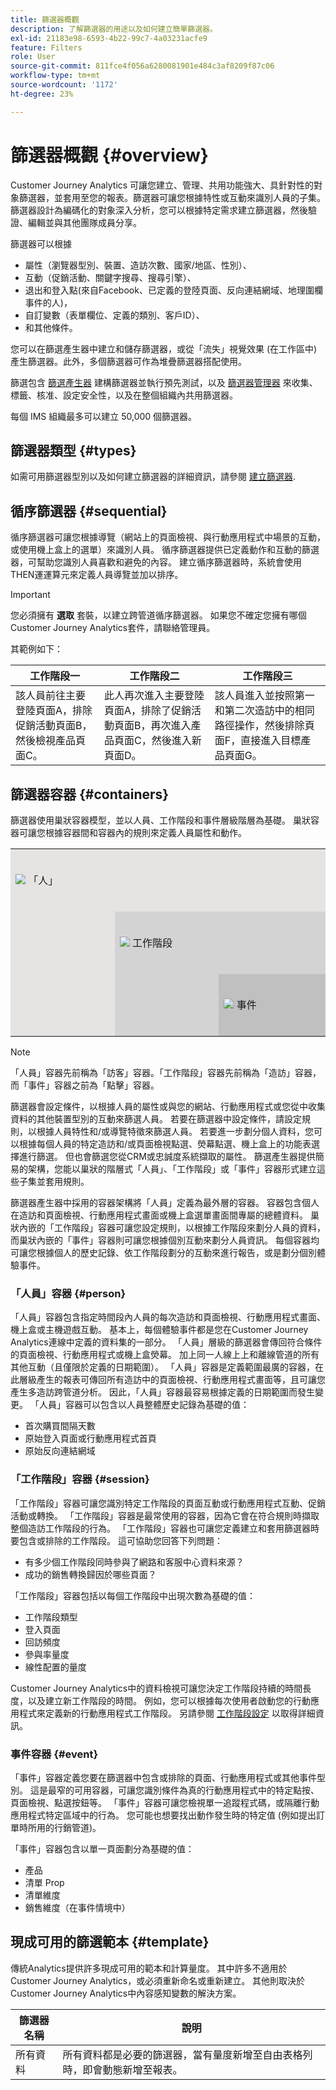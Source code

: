 ```yaml
---
title: 篩選器概觀
description: 了解篩選器的用途以及如何建立簡單篩選器。
exl-id: 21183e98-6593-4b22-99c7-4a03231acfe9
feature: Filters
role: User
source-git-commit: 811fce4f056a6280081901e484c3af8209f87c06
workflow-type: tm+mt
source-wordcount: '1172'
ht-degree: 23%

---
```



# 篩選器概觀 {#overview}

Customer Journey Analytics 可讓您建立、管理、共用功能強大、具針對性的對象篩選器，並套用至您的報表。篩選器可讓您根據特性或互動來識別人員的子集。 篩選器設計為編碼化的對象深入分析，您可以根據特定需求建立篩選器，然後驗證、編輯並與其他團隊成員分享。

篩選器可以根據

- 屬性（瀏覽器型別、裝置、造訪次數、國家/地區、性別）、
- 互動（促銷活動、關鍵字搜尋、搜尋引擎）、
- 退出和登入點(來自Facebook、已定義的登陸頁面、反向連結網域、地理圍欄事件的人)，
- 自訂變數（表單欄位、定義的類別、客戶ID）、
- 和其他條件。

您可以在篩選產生器中建立和儲存篩選器，或從「流失」視覺效果 (在工作區中) 產生篩選器。此外，多個篩選器可作為堆疊篩選器搭配使用。

篩選包含 [篩選產生器](/help/components/filters/filter-builder.md) 建構篩選器並執行預先測試，以及 [篩選器管理器](/help/components/filters/manage-filters.md) 來收集、標籤、核准、設定安全性，以及在整個組織內共用篩選器。

每個 IMS 組織最多可以建立 50,000 個篩選器。

## 篩選器類型 {#types}

如需可用篩選器型別以及如何建立篩選器的詳細資訊，請參閱 [建立篩選器](/help/components/filters/create-filters.md).

## 循序篩選器 {#sequential}

循序篩選器可讓您根據導覽（網站上的頁面檢視、與行動應用程式中場景的互動，或使用機上盒上的選單）來識別人員。 循序篩選器提供已定義動作和互動的篩選器，可幫助您識別人員喜歡和避免的內容。 建立循序篩選器時，系統會使用THEN運運算元來定義人員導覽並加以排序。

>[!IMPORTANT]
>
>您必須擁有 **選取** 套裝，以建立跨管道循序篩選器。 如果您不確定您擁有哪個Customer Journey Analytics套件，請聯絡管理員。

其範例如下：

| 工作階段一 | 工作階段二 | 工作階段三 |
| --- | --- | --- |
| 該人員前往主要登陸頁面A，排除促銷活動頁面B，然後檢視產品頁面C。 | 此人再次進入主要登陸頁面A，排除了促銷活動頁面B，再次進入產品頁面C，然後進入新頁面D。 | 該人員進入並按照第一和第二次造訪中的相同路徑操作，然後排除頁面F，直接進入目標產品頁面G。 |

## 篩選器容器 {#containers}

篩選器使用巢狀容器模型，並以人員、工作階段和事件層級階層為基礎。 巢狀容器可讓您根據容器間和容器內的規則來定義人員屬性和動作。


<table style="table-layout: fixed; border: none;">

<tr>
<td style="background-color: #E5E4E2;" colspan="3" width="200" height="100"><img src="https://spectrum.adobe.com/static/icons/workflow_18/Smock_User_18_N.svg"/> 「人」</td>
</tr>

<tr>
<td style="background-color: #E5E4E2;" width="200"></td>
<td style="background-color: #D3D3D3;" colspan="2" width="200" height="100"><img src="https://spectrum.adobe.com/static/icons/workflow_18/Smock_Visit_18_N.svg"/> 工作階段</td>
</tr>

<tr>
<td style="background-color: #E5E4E2;" width="200" height="100"></td>
<td style="background-color: #D3D3D3;" width="200" height="100"></td>
<td style="background-color: #C0C0C0;" width="200" height="100" colspan="1"><img src="https://spectrum.adobe.com/static/icons/workflow_18/Smock_Events_18_N.svg"/> 事件</td>
</tr>
</table>

>[!NOTE]
>「人員」容器先前稱為「訪客」容器。「工作階段」容器先前稱為「造訪」容器，而「事件」容器之前為「點擊」容器。

篩選器會設定條件，以根據人員的屬性或與您的網站、行動應用程式或您從中收集資料的其他裝置型別的互動來篩選人員。 若要在篩選器中設定條件，請設定規則，以根據人員特性和/或導覽特徵來篩選人員。 若要進一步劃分個人資料，您可以根據每個人員的特定造訪和/或頁面檢視點選、熒幕點選、機上盒上的功能表選擇進行篩選。 但也會篩選您從CRM或忠誠度系統擷取的屬性。 篩選產生器提供簡易的架構，您能以巢狀的階層式「人員」、「工作階段」或「事件」容器形式建立這些子集並套用規則。

篩選器產生器中採用的容器架構將「人員」定義為最外層的容器。 容器包含個人在造訪和頁面檢視、行動應用程式畫面或機上盒選單畫面間專屬的總體資料。 巢狀內嵌的「工作階段」容器可讓您設定規則，以根據工作階段來劃分人員的資料，而巢狀內嵌的「事件」容器則可讓您根據個別互動來劃分人員資訊。 每個容器均可讓您根據個人的歷史記錄、依工作階段劃分的互動來進行報告，或是劃分個別體驗事件。

### 「人員」容器 {#person}

「人員」容器包含指定時間段內人員的每次造訪和頁面檢視、行動應用程式畫面、機上盒或主機遊戲互動。 基本上，每個體驗事件都是您在Customer Journey Analytics連線中定義的資料集的一部分。 「人員」層級的篩選器會傳回符合條件的頁面檢視、行動應用程式或機上盒熒幕。 加上同一人線上上和離線管道的所有其他互動（且僅限於定義的日期範圍）。 「人員」容器是定義範圍最廣的容器，在此層級產生的報表可傳回所有造訪中的頁面檢視、行動應用程式畫面等，且可讓您產生多造訪跨管道分析。 因此，「人員」容器最容易根據定義的日期範圍而發生變更。
「人員」容器可以包含以人員整體歷史記錄為基礎的值：

- 首次購買間隔天數
- 原始登入頁面或行動應用程式首頁
- 原始反向連結網域

### 「工作階段」容器 {#session}

「工作階段」容器可讓您識別特定工作階段的頁面互動或行動應用程式互動、促銷活動或轉換。 「工作階段」容器是最常使用的容器，因為它會在符合規則時擷取整個造訪工作階段的行為。 「工作階段」容器也可讓您定義建立和套用篩選器時要包含或排除的工作階段。 這可協助您回答下列問題：

- 有多少個工作階段同時參與了網路和客服中心資料來源？
- 成功的銷售轉換歸因於哪些頁面？

「工作階段」容器包括以每個工作階段中出現次數為基礎的值：

- 工作階段類型
- 登入頁面
- 回訪頻度
- 參與率量度
- 線性配置的量度

Customer Journey Analytics中的資料檢視可讓您決定工作階段持續的時間長度，以及建立新工作階段的時間。 例如，您可以根據每次使用者啟動您的行動應用程式來定義新的行動應用程式工作階段。 另請參閱 [工作階段設定](/help/data-views/session-settings.md) 以取得詳細資訊。

### 事件容器 {#event}

「事件」容器定義您要在篩選器中包含或排除的頁面、行動應用程式或其他事件型別。 這是最窄的可用容器，可讓您識別條件為真的行動應用程式中的特定點按、頁面檢視、點選按鈕等。 「事件」容器可讓您檢視單一追蹤程式碼，或隔離行動應用程式特定區域中的行為。 您可能也想要找出動作發生時的特定值 (例如提出訂單時所用的行銷管道)。

「事件」容器包含以單一頁面劃分為基礎的值：

- 產品
- 清單 Prop
- 清單維度
- 銷售維度（在事件情境中）

## 現成可用的篩選範本 {#template}

傳統Analytics提供許多現成可用的範本和計算量度。 其中許多不適用於Customer Journey Analytics，或必須重新命名或重新建立。 其他則取決於Customer Journey Analytics中內容感知變數的解決方案。

| 篩選器名稱 | 說明 |
| --- | --- |
| 所有資料 | 所有資料都是必要的篩選器，當有量度新增至自由表格列時，即會動態新增至報表。 |

